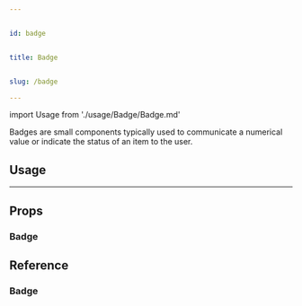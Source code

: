 ```yaml
---


id: badge


title: Badge


slug: /badge

---
```




import Usage from './usage/Badge/Badge.md'



Badges are small components typically used to communicate a numerical value or indicate the status of an item to the user.



## Usage


<Usage />

---


## Props

### Badge




## Reference

### Badge

